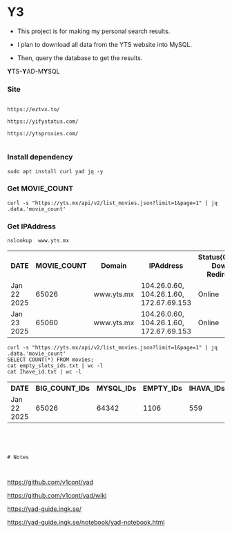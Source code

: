 # Y3



 - This project is for making my personal search results.

 - I plan to download all data from the YTS website into MySQL.

 - Then, query the database to get the results.

**Y**TS-**Y**AD-M**Y**SQL




### Site


```

https://eztvx.to/

https://yifystatus.com/

https://ytsproxies.com/


```







### Install dependency

```
sudo apt install curl yad jq -y

```



### Get MOVIE_COUNT

```
curl -s "https://yts.mx/api/v2/list_movies.json?limit=1&page=1" | jq .data.'movie_count'
```
 

### Get IPAddress

```
nslookup  www.yts.mx
```

<table>
  <tr>
    <th>DATE</th>
    <th>MOVIE_COUNT</th>
    <th>Domain</th>
    <th>IPAddress</th>
    <th>Status{Online, Down, Redirect}</th>
    <th>Sync{successfully, notyet}</th>
    <th>Summery</th>
  </tr>
<tr>
  <td style="width: 50px; word-wrap: break-word;">Jan 22 2025</td>
  <td style="width: 150px; word-wrap: break-word;">65026</td>
  <td style="width: 150px; word-wrap: break-word;">www.yts.mx</td>
  <td style="width: 150px; word-wrap: break-word;">104.26.0.60, 104.26.1.60, 172.67.69.153</td>
  <td style="width: 200px; word-wrap: break-word;">Online</td>
  <td style="width: 200px; word-wrap: break-word;">notyet</td>
  <td style="width: 200px; word-wrap: break-word;"></td>
</tr>
<tr>
  <td style="width: 50px; word-wrap: break-word;">Jan 23 2025</td>
  <td style="width: 150px; word-wrap: break-word;">65060</td>
  <td style="width: 150px; word-wrap: break-word;">www.yts.mx</td>
  <td style="width: 150px; word-wrap: break-word;">104.26.0.60, 104.26.1.60, 172.67.69.153</td>
  <td style="width: 200px; word-wrap: break-word;">Online</td>
  <td style="width: 200px; word-wrap: break-word;">notyet</td>
  <td style="width: 200px; word-wrap: break-word;">+34</td>
</tr>
</table>


```
curl -s "https://yts.mx/api/v2/list_movies.json?limit=1&page=1" | jq .data.'movie_count'
SELECT COUNT(*) FROM movies;
cat empty_slots_ids.txt | wc -l
cat Ihave_id.txt | wc -l

```


<table>
  <tr>
    <th>DATE</th>
    <th>BIG_COUNT_IDs</th>
    <th>MYSQL_IDs</th>
    <th>EMPTY_IDs</th>
    <th>IHAVA_IDs</th>
    <th>TOTAL_IDs</th>
    <th>-</th>
    <th>Summery</th>
  </tr>
<tr>

  <td style="width: 50px; word-wrap: break-word;">Jan 22 2025</td>
  <td style="width: 50px; word-wrap: break-word;">65026</td>
  <td style="width: 150px; word-wrap: break-word;">64342</td>
  <td style="width: 50px; word-wrap: break-word;">1106</td>
  <td style="width: 150px; word-wrap: break-word;">559</td>
  <td style="width: 200px; word-wrap: break-word;">64901</td>
  <td style="width: 200px; word-wrap: break-word;"></td>
  <td style="width: 200px; word-wrap: break-word;"> -125</td>
</tr>
</table>






```




# Notes



```
https://github.com/v1cont/yad

https://github.com/v1cont/yad/wiki

https://yad-guide.ingk.se/

https://yad-guide.ingk.se/notebook/yad-notebook.html

```




